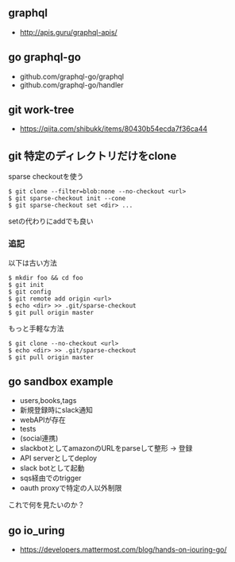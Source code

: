 ## graphql

- http://apis.guru/graphql-apis/

## go graphql-go

- github.com/graphql-go/graphql
- github.com/graphql-go/handler

## git work-tree

- https://qiita.com/shibukk/items/80430b54ecda7f36ca44

## git 特定のディレクトリだけをclone

sparse checkoutを使う

```console
$ git clone --filter=blob:none --no-checkout <url>
$ git sparse-checkout init --cone
$ git sparse-checkout set <dir> ...
```

setの代わりにaddでも良い

### 追記

以下は古い方法

```console
$ mkdir foo && cd foo
$ git init
$ git config
$ git remote add origin <url>
$ echo <dir> >> .git/sparse-checkout
$ git pull origin master
```

もっと手軽な方法

```console
$ git clone --no-checkout <url>
$ echo <dir> >> .git/sparse-checkout
$ git pull origin master
```

## go sandbox example

- users,books,tags
- 新規登録時にslack通知
- webAPIが存在
- tests
- (social連携)
- slackbotとしてamazonのURLをparseして整形 -> 登録
- API serverとしてdeploy
- slack botとして起動
- sqs経由でのtrigger
- oauth proxyで特定の人以外制限

これで何を見たいのか？

## go io_uring

- https://developers.mattermost.com/blog/hands-on-iouring-go/
